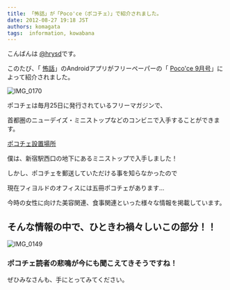 ```yaml
---
title: 「怖話」が「Poco'ce（ポコチェ）」で紹介されました。
date: 2012-08-27 19:18 JST
authors: komagata
tags:  information, kowabana
---
```

こんばんは [@hrysd](https://twitter.com/hrysd)です。

このたび、「 [怖話](http://kowabana.jp)」のAndroidアプリがフリーペーパーの「 [Poco'ce 9月号](http://www.pococe.com/)」によって紹介されました。

![IMG_0170](http://farm9.staticflickr.com/8287/7870213014_e871939760.jpg)

ポコチェは毎月25日に発行されているフリーマガジンで、

首都圏のニューデイズ・ミニストップなどのコンビニで入手することができます。

[ポコチェ設置場所](http://www.pococe.com/contents/point.php)

僕は、新宿駅西口の地下にあるミニストップで入手しました！

しかし、ポコチェを郵送していただける事を知らなかったので

現在フィヨルドのオフィスには五冊ポコチェがあります...

今時の女性に向けた美容関連、食事関連といった様々な情報を掲載しています。

## そんな情報の中で、ひときわ禍々しいこの部分！！

![IMG_0149](http://farm9.staticflickr.com/8429/7870213370_5b62a4d925.jpg)

### ポコチェ読者の悲鳴が今にも聞こえてきそうですね！

ぜひみなさんも、手にとってみてください。
